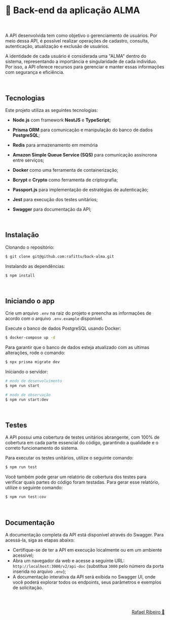 # 🌱 Back-end da aplicação ALMA

###

<br>

A API desenvolvida tem como objetivo o gerenciamento de usuários. Por meio dessa API, é possível realizar operações de cadastro, consulta, autenticação, atualização e exclusão de usuários.

A identidade de cada usuário é considerada uma "ALMA" dentro do sistema, representando a importância e singularidade de cada indivíduo. Por isso, a API oferece recursos para gerenciar e manter essas informações com segurança e eficiência.

<br>

## Tecnologias

Este projeto utiliza as seguintes tecnologias:

- **Node.js** com framework **NestJS** e **TypeScript**;
- **Prisma ORM** para comunicação e manipulação do banco de dados **PostgreSQL**;
- **Redis** para armazenamento em memória
- **Amazon Simple Queue Service (SQS)** para comunicação assíncrona entre serviços;

- **Docker** como uma ferramenta de containerização;

- **Bcrypt** e **Crypto** como ferramenta de criptografia;
- **Passport.js** para implementação de estratégias de autenticação;

- **Jest** para execução dos testes unitários;
- **Swagger** para documentação da API;

<br>

## Instalação

Clonando o repositório:

```bash
$ git clone git@github.com:rafittu/back-alma.git
```

Instalando as dependências:

```bash
$ npm install
```

<br>

## Iniciando o app

Crie um arquivo `.env` na raiz do projeto e preencha as informações de acordo com o arquivo `.env.example` disponível.

Execute o banco de dados PostgreSQL usando Docker:

```bash
$ docker-compose up -d
```

Para garantir que o banco de dados esteja atualizado com as ultimas alterações, rode o comando:

```bash
$ npx prisma migrate dev
```

Iniciando o servidor:

```bash
# modo de desenvolvimento
$ npm run start

# modo de observação
$ npm run start:dev
```

<br>

## Testes

A API possui uma cobertura de testes unitários abrangente, com 100% de cobertura em cada parte essencial do código, garantindo a qualidade e o correto funcionamento do sistema.

Para executar os testes unitários, utilize o seguinte comando:

```bash
$ npm run test
```

Você também pode gerar um relatório de cobertura dos testes para verificar quais partes do código foram testadas. Para gerar esse relatório, utilize o seguinte comando:

```bash
$ npm run test:cov
```

<br>

## Documentação

A documentação completa da API está disponível através do Swagger. Para acessá-la, siga as etapas abaixo:

- Certifique-se de ter a API em execução localmente ou em um ambiente acessível;
- Abra um navegador da web e acesse a seguinte URL: `http://localhost:3000/v2/api-doc` (substitua `3000` pelo número da porta inserida no arquivo `.env`);
- A documentação interativa da API será exibida no Swagger UI, onde você poderá explorar todos os endpoints, seus parâmetros e exemplos de solicitação.

<br>

##

<p align="right">
  <a href="https://www.linkedin.com/in/rafittu/">Rafael Ribeiro 🚀</a>
</p>
